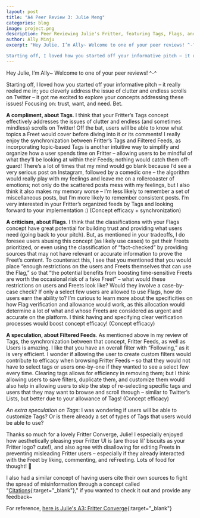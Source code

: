 ```yaml
---
layout: post
title: "A4 Peer Review 3: Julie Meng"
categories: blog
image: project.png
description: Peer Reviewing Julie's Fritter, featuring Tags, Flags, and Filtered Feeds!
author: Ally Minju
excerpt: "Hey Julie, I’m Ally~ Welcome to one of your peer reviews! ^-^

Starting off, I loved how you started off your informative pitch – it really reeled me in; you cleverly address the issue of clutter and endless scrolls on Twitter – it got me excited to explore your concepts addressing these issues!"
---
```


Hey Julie, I’m Ally~ Welcome to one of your peer reviews! ^-^

Starting off, I loved how you started off your informative pitch – it really reeled me in; you cleverly address the issue of clutter and endless scrolls on Twitter – it got me excited to explore your concepts addressing these issues! Focusing on: trust, want, and need. Bet.

**A compliment, about Tags**. I think that your Fritter’s Tags concept effectively addresses the issues of clutter and endless (and sometimes mindless) scrolls on Twitter! Off the bat, users will be able to know what topics a Freet would cover before diving into it or its comments! I really enjoy the synchronization between Fritter’s Tags and Filtered Feeds, as incorporating topic-based Tags is another intuitive way to simplify and organize how a user spends time on Fritter – allowing users to be mindful of what they’ll be looking at within their Feeds; nothing would catch them off-guard! There’s a lot of times that my mind would go blank because I’d see a very serious post on Instagram, followed by a comedic one – the algorithm would really play with my feelings and leave me on a rollercoaster of emotions; not only do the scattered posts mess with my feelings, but I also think it also makes my memory worse – I’m less likely to remember a set of miscellaneous posts, but I’m more likely to remember consistent posts. I’m very interested in your Fritter’s organized feeds by Tags and looking forward to your implementation :) (Concept efficacy + synchronization)

**A criticism, about Flags**. I think that the classifications with your Flags concept have great potential for building trust and providing what users need (going back to your pitch). But, as mentioned in your tradeoffs, I do foresee users abusing this concept (as likely use cases) to get their Freets prioritized, or even using the classification of “fact-checked” by providing sources that may not have relevant or accurate information to prove the Freet’s content. To counteract this, I see that you mentioned that you would place “enough restrictions on the users and Freets themselves that can use the Flag,” so that “the potential benefits from boosting time-sensitive Freets are worth the occasional risk of a fake Freet” – what would these restrictions on users and Freets look like? Would they involve a case-by-case check? If only a select few users are allowed to use Flags, how do users earn the ability to? I’m curious to learn more about the specificities on how Flag verification and allowance would work, as this allocation would determine a lot of what and whose Freets are considered as urgent and accurate on the platform. I think having and specifying clear verification processes would boost concept efficacy! (Concept efficacy)

**A speculation, about Filtered Feeds**. As mentioned above in my review of Tags, the synchronization between that concept, Fritter Feeds, as well as Users is amazing. I like that you have an overall filter with “Following,” as it is very efficient. I wonder if allowing the user to create custom filters would contribute to efficacy when browsing Fritter Feeds – so that they would not have to select tags or users one-by-one if they wanted to see a select few every time. Clearing tags allows for efficiency in removing them; but I think allowing users to save filters, duplicate them, and customize them would also help in allowing users to skip the step of re-selecting specific tags and users that they may want to browse and scroll through – similar to Twitter’s Lists, but better due to your allowance of Tags! (Concept efficacy)

_An extra speculation on Tags_: I was wondering if users will be able to customize Tags? Or is there already a set of types of Tags that users would be able to use? 


Thanks so much for a lovely Fritter Converge, Julie! I especially enjoyed how aesthetically pleasing your Fritter UI is (are those lil' biscuits as your Fritter logo? cute!), and also agree with disallowing for editing Freets in preventing misleading Fritter users – especially if they already interacted with the Freet by liking, commenting, and reFreeting. Lots of food for thought! 🍊

I also had a similar concept of having users cite their own sources to fight the spread of misinformation through a concept called "[Citations](https://allymhong.github.io/blog/2022/10/06/fritter-approaches.html#5-citations-invention){:target="_blank"}," if you wanted to check it out and provide any feedback~

For reference, [here is Julie's A3: Fritter Converge](https://61040-fa22.github.io/portfolio-jlmeng/a3.html){:target="_blank"}